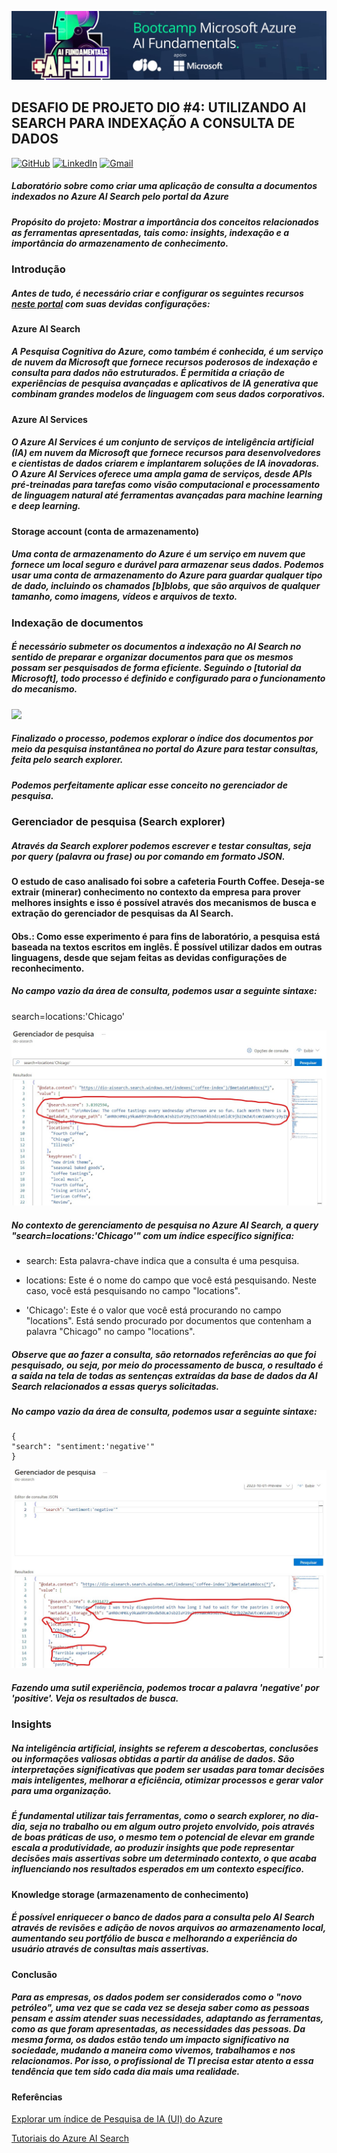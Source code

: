 ![](https://github.com/fanzz293/projeto2_ml-ai900/blob/main/assets/dio.jpeg?raw=true)

## DESAFIO DE PROJETO DIO #4: UTILIZANDO AI SEARCH PARA INDEXAÇÃO A CONSULTA DE DADOS

[![GitHub](https://img.shields.io/badge/GitHub-000?style=for-the-badge&logo=github&logoColor=30A3DC)](https://github.com/fanzz293)
[![LinkedIn](https://img.shields.io/badge/LinkedIn-000?style=for-the-badge&logo=LinkedIn&logoColor=30A3DC)](https://www.linkedin.com/in/fabricio-vieira-8bb2b298/)
[![Gmail](https://img.shields.io/badge/Gmail-000?style=for-the-badge&logo=Gmail&logoColor=30)](fanzito293@gmail.com/)

##### Laboratório sobre como criar uma aplicação de consulta a documentos indexados no Azure AI Search pelo portal da Azure

##### Propósito do projeto: Mostrar a importância dos conceitos relacionados as ferramentas apresentadas, tais como: insights, indexação e a importância do armazenamento de conhecimento. 

### Introdução

##### Antes de tudo, é necessário criar e configurar os seguintes recursos [neste portal](https://microsoftlearning.github.io/mslearn-ai-fundamentals/Instructions/Labs/11-ai-search.html) com suas devidas configurações:

**Azure AI Search**

##### A Pesquisa Cognitiva do Azure, como também é conhecida, é um serviço de nuvem da Microsoft que fornece recursos poderosos de indexação e consulta para dados não estruturados. É permitida a criação de experiências de pesquisa avançadas e aplicativos de IA generativa que combinam grandes modelos de linguagem com seus dados corporativos.

**Azure AI Services** 

##### O Azure AI Services é um conjunto de serviços de inteligência artificial (IA) em nuvem da Microsoft que fornece recursos para desenvolvedores e cientistas de dados criarem e implantarem soluções de IA inovadoras. O Azure AI Services oferece uma ampla gama de serviços, desde APIs pré-treinadas para tarefas como visão computacional e processamento de linguagem natural até ferramentas avançadas para machine learning e deep learning.

**Storage account (conta de armazenamento)**

##### Uma conta de armazenamento do Azure é um serviço em nuvem que fornece um local seguro e durável para armazenar seus dados. Podemos usar uma conta de armazenamento do Azure para guardar qualquer tipo de dado, incluindo os chamados [b]blobs, que são arquivos de qualquer tamanho, como imagens, vídeos e arquivos de texto.

### Indexação de documentos

##### É necessário submeter os documentos a indexação no AI Search no sentido de preparar e organizar documentos para que os mesmos possam ser pesquisados de forma eficiente. Seguindo o [tutorial da Microsoft], todo processo é definido e configurado para o funcionamento do mecanismo. 

![](https://github.com/fanzz293/projeto4_idmc-ai900/blob/main/assets/figura%200%20-%20vis%C3%A3o%20geral%20indexer.jpg?raw=true)

##### Finalizado o processo, podemos explorar o índice dos documentos por meio da pesquisa instantânea no portal do Azure para testar consultas, feita pelo search explorer. 

##### Podemos perfeitamente aplicar esse conceito no gerenciador de pesquisa.

### Gerenciador de pesquisa (Search explorer)

##### Através da Search explorer podemos escrever e testar consultas, seja por query (palavra ou frase) ou por comando em formato JSON.
#### O estudo de caso analisado foi sobre a cafeteria Fourth Coffee. Deseja-se extrair (minerar) conhecimento no contexto da empresa para prover melhores insights e isso é possível através dos mecanismos de busca e extração do gerenciador de pesquisas da AI Search.

#### Obs.: Como esse experimento é para fins de laboratório, a pesquisa está baseada na textos escritos em inglês. É possível utilizar dados em outras linguagens, desde que sejam feitas as devidas configurações de reconhecimento. 

##### No campo vazio da área de consulta, podemos usar a seguinte sintaxe:

search=locations:'Chicago'

![](https://github.com/fanzz293/projeto4_idmc-ai900/blob/main/assets/figura%201%20-%20pesquisa%20pelo%20query.jpg?raw=true)

##### No contexto de gerenciamento de pesquisa no Azure AI Search, a query "search=locations:'Chicago'" com um índice específico significa:

* search: Esta palavra-chave indica que a consulta é uma pesquisa.

* locations: Este é o nome do campo que você está pesquisando. Neste caso, você está pesquisando no campo "locations".

* 'Chicago': Este é o valor que você está procurando no campo "locations". Está sendo procurado por documentos que contenham a palavra "Chicago" no campo "locations".

##### Observe que ao fazer a consulta, são retornados referências ao que foi pesquisado, ou seja, por meio do processamento de busca, o resultado é a saída na tela de todas as sentenças extraídas da base de dados da AI Search relacionados a essas querys solicitadas. 

##### No campo vazio da área de consulta, podemos usar a seguinte sintaxe:

```
{
"search": "sentiment:'negative'"
}

```
![](https://github.com/fanzz293/projeto4_idmc-ai900/blob/main/assets/figura%202%20-%20pesquisa%20pelo%20json.jpg?raw=true)

##### Fazendo uma sutil experiência, podemos trocar a palavra 'negative' por 'positive'. Veja os resultados de busca. 

### Insights

##### Na inteligência artificial, insights se referem a descobertas, conclusões ou informações valiosas obtidas a partir da análise de dados. São interpretações significativas que podem ser usadas para tomar decisões mais inteligentes, melhorar a eficiência, otimizar processos e gerar valor para uma organização.
##### É fundamental utilizar tais ferramentas, como o search explorer, no dia-dia, seja no trabalho ou em algum outro projeto envolvido, pois através de boas práticas de uso, o mesmo tem o potencial de elevar em grande escala a produtividade, ao produzir insights que pode representar decisões mais assertivas sobre um determinado contexto, o que acaba influenciando nos resultados esperados em um contexto específico.    

**Knowledge storage (armazenamento de conhecimento)**  

##### É possível enriquecer o banco de dados para a consulta pelo AI Search através de revisões e adição de novos arquivos ao armazenamento local, aumentando seu portfólio de busca e melhorando a experiência do usuário através de consultas mais assertivas. 

**Conclusão**

##### Para as empresas, os dados podem ser considerados como o "novo petróleo", uma vez que se cada vez se deseja saber como as pessoas pensam e assim atender suas necessidades, adaptando as ferramentas, como as que foram apresentadas, as necessidades das pessoas. Da mesma forma, os dados estão tendo um impacto significativo na sociedade, mudando a maneira como vivemos, trabalhamos e nos relacionamos. Por isso, o profissional de TI precisa estar atento a essa tendência  que tem sido cada dia mais uma realidade.

#### Referências

[Explorar um índice de Pesquisa de IA (UI) do Azure](https://microsoftlearning.github.io/mslearn-ai-fundamentals/Instructions/Labs/11-ai-search.html)
&nbsp;

[Tutoriais do Azure AI Search](https://learn.microsoft.com/pt-br/azure/search/search-how-to-create-search-index?tabs=portal)
